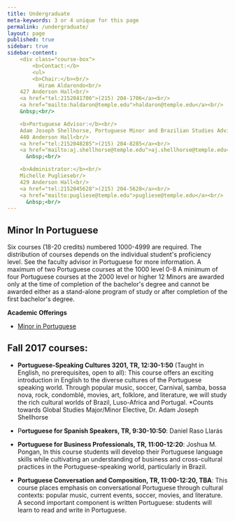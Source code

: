 ```yaml
---
title: Undergraduate
meta-keywords: 3 or 4 unique for this page
permalink: /undergraduate/
layout: page
published: true
sidebar: true
sidebar-content: 
    <div class="course-box">
        <b>Contact:</b>
        <ul>
        <b>Chair:</b><br/>
          Hiram Aldarondo<br/>
    427 Anderson Hall<br/>
    <a href="tel:2152041706">(215) 204-1706</a><br/>
    <a href="mailto:haldaron@temple.edu">haldaron@temple.edu</a><br/>
    &nbsp;<br/> 

    <b>Portuguese Advisor:</b><br/>
    Adam Joseph Shellhorse, Portuguese Minor and Brazilian Studies Advisor<br/>
    440 Anderson Hall<br/>
    <a href="tel:2152048285">(215) 204-8285</a><br/>
    <a href="mailto:aj.shellhorse@temple.edu">aj.shellhorse@temple.edu</a><br/>
      &nbsp;<br/>

    <b>Administrator:</b><br/>
    Michelle Pugliesebr/>
    429 Anderson Hall<br/>
    <a href="tel:2152045628">(215) 204-5628</a><br/>
    <a href="mailto:pugliese@temple.edu">pugliese@temple.edu</a><br/>
      &nbsp;<br/>
---
```


## Minor In Portuguese

Six courses (18-20 credits) numbered 1000-4999 are required.  The distribution of courses depends on the individual student's proficiency level.  See the faculty advisor in Portuguese for more information.
A maximum of two Portuguese courses at the 1000 level	0-8
A minimum of four Portuguese courses at the 2000 level or higher 	12
Minors are awarded only at the time of completion of the bachelor's degree and cannot be awarded either as a stand-alone program of study or after completion of the first bachelor's degree.

**Academic Offerings**

- [Minor in Portuguese](http://bulletin.temple.edu/undergraduate/liberal-arts/spanish-portuguese/minor-portuguese/)

## Fall 2017 courses:

- **Portuguese-Speaking Cultures 3201, TR, 12:30-1:50** (Taught in English, no prerequisites, open to all): This course offers an exciting introduction in English to the diverse cultures of the Portuguese speaking world. Through popular music, soccer, Carnival, samba, bossa nova, rock, condomblé, movies, art, folklore, and literature, we will study the rich cultural worlds of Brazil, Luso-Africa and Portugal. *Counts towards Global Studies Major/Minor Elective, Dr. Adam Joseph Shellhorse

- P**ortuguese for Spanish Speakers, TR, 9:30-10:50**: Daniel Raso Llarás

- **Portuguese for Business Professionals, TR, 11:00-12:20**: Joshua M. Pongan, In this course students will develop their Portuguese language skills while cultivating an understanding of business and cross-cultural practices in the Portuguese-speaking world, particularly in Brazil.

- **Portuguese Conversation and Composition, TR, 11:00-12:20, TBA**: This course places emphasis on conversational Portuguese through cultural contexts: popular music, current events, soccer, movies, and literature.  A second important component is written Portuguese: students will learn to read and write in Portuguese.
